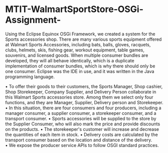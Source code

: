 # MTIT-WalmartSportStore-OSGi-Assignment-
Using the Eclipse Equinox OSGi Framework, we created a system for the Sports accessories shop. There are many various sports equipment offered at Walmart Sports Accessories, including bats, balls, gloves, racquets, clubs, helmets, skis, fishing gear, workout equipment, table games, souvenirs, and licensed goods. When multiple consumer bundles are developed, they will all behave identically, which is a duplicate implementation of consumer bundles, which is why there should only be one consumer. Eclipse was the IDE in use, and it was written in the Java programming language. 

• To offer their goods to their customers, the Sports Manager, Shop cashier, Shop Storekeeper, Company Supplier, and Delivery Person collaborate in this Walmart Sports accessories store. Among them we select only four functions, and they are Manager, Supplier, Delivery person and Storekeeper. 
• In this situation, there are four consumers and four producers, including a manager consumer, a supplier consumer, a storekeeper consumer, and a transport consumer. 
• Sports accessories will be supplied to the store by the Supplier Consumer, who will also mark the price and provide discounts on the products. 
•  The storekeeper's customer will increase and decrease the quantities of each item in stock.  • Delivery costs are calculated by the transport consumer based on the location and distance of the delivery.  
• We expose the producer service APIs to follow OSGI standard practices.   
